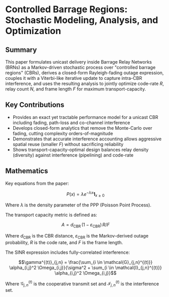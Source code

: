 # Controlled Barrage Regions: Stochastic Modeling, Analysis, and Optimization

## Summary

This paper formulates unicast delivery inside Barrage Relay Networks (BRNs) as a Markov-driven stochastic process over "controlled barrage regions" (CBRs), derives a closed-form Rayleigh-fading outage expression, couples it with a Viterbi-like iterative update to capture intra-CBR interference, and uses the resulting analysis to jointly optimize code-rate $R$, relay count $N$, and frame length $F$ for maximum transport-capacity.

## Key Contributions

- Provides an exact yet tractable performance model for a unicast CBR including fading, path-loss and co-channel interference
- Develops closed-form analytics that remove the Monte-Carlo over fading, cutting complexity orders-of-magnitude
- Demonstrates that accurate interference accounting allows aggressive spatial reuse (smaller $F$) without sacrificing reliability
- Shows transport-capacity-optimal design balances relay density (diversity) against interference (pipelining) and code-rate

## Mathematics

Key equations from the paper:

$$P(x) = \lambda e^{-\lambda x} \mathbf{1}_{x \geq 0}$$

Where $\lambda$ is the density parameter of the PPP (Poisson Point Process).

The transport capacity metric is defined as:

$$A = d_{\mathrm{CBR}}\,(1-\varepsilon_{\mathrm{CBR}})\,R/F$$

Where $d_{\mathrm{CBR}}$ is the CBR distance, $\varepsilon_{\mathrm{CBR}}$ is the Markov-derived outage probability, $R$ is the code rate, and $F$ is the frame length.

The SINR expression includes fully-correlated interference:

$$\gamma^{(t)}_{j,n} = \frac{\sum_{i \in \mathcal{G}_{j,n}^{(t)}} \alpha_{i,j}^2 \Omega_{i,j}}{\sigma^2 + \sum_{i \in \mathcal{I}_{j,n}^{(t)}} \alpha_{i,j}^2 \Omega_{i,j}}$$

Where $\mathcal{G}_{j,n}^{(t)}$ is the cooperative transmit set and $\mathcal{I}_{j,n}^{(t)}$ is the interference set.